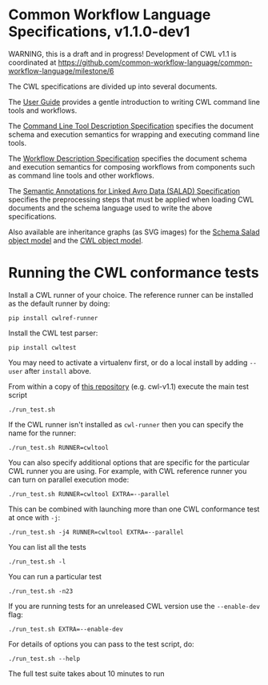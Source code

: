 # Common Workflow Language Specifications, v1.1.0-dev1

<!-- remove this before v1.1 is final! -->
WARNING, this is a draft and in progress! Development of CWL v1.1 is coordinated at https://github.com/common-workflow-language/common-workflow-language/milestone/6

The CWL specifications are divided up into several documents.

The [User Guide](http://www.commonwl.org/user_guide/) provides a gentle
introduction to writing CWL command line tools and workflows.

The [Command Line Tool Description Specification](CommandLineTool.html)
specifies the document schema and execution semantics for wrapping and
executing command line tools.

The [Workflow Description Specification](Workflow.html) specifies the document
schema and execution semantics for composing workflows from components such as
command line tools and other workflows.

The
[Semantic Annotations for Linked Avro Data (SALAD) Specification](SchemaSalad.html)
specifies the preprocessing steps that must be applied when loading CWL
documents and the schema language used to write the above specifications.

Also available are inheritance graphs (as SVG images) for the [Schema Salad object model](salad.svg) and the [CWL object model](cwl.svg).

# Running the CWL conformance tests

Install a CWL runner of your choice. The reference runner can be installed as
the default runner by doing:
```
pip install cwlref-runner
```

Install the CWL test parser:
```
pip install cwltest
```
You may need to activate a virtualenv first, or do a local install by adding `--user` after `install` above.

From within a copy of [this repository](https://github.com/common-workflow-language/cwl-v1.1) (e.g. cwl-v1.1) execute the main test script
```
./run_test.sh
```

If the CWL runner isn't installed as `cwl-runner` then you can specify the name for the runner:
```
./run_test.sh RUNNER=cwltool
```

You can also specify additional options that are specific for the particular CWL runner you are using.
For example, with CWL reference runner you can turn on parallel execution mode:
```
./run_test.sh RUNNER=cwltool EXTRA=--parallel
```

This can be combined with launching more than one CWL conformance test at once with `-j`:
```
./run_test.sh -j4 RUNNER=cwltool EXTRA=--parallel
```

You can list all the tests
```
./run_test.sh -l
```

You can run a particular test
```
./run_test.sh -n23
```


If you are running tests for an unreleased CWL version use the `--enable-dev` flag:
```
./run_test.sh EXTRA=--enable-dev
```


For details of options you can pass to the test script, do:
```
./run_test.sh --help
```

The full test suite takes about 10 minutes to run
